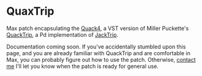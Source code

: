 # QuaxTrip

Max patch encapsulating the [Quack4](https://github.com/fdch/Quack4), a VST version of Miller Puckette's [QuackTrip](http://msp.ucsd.edu/tools/quacktrip/), a Pd implementation of [JackTrip](https://ccrma.stanford.edu/software/jacktrip/).

Documentation coming soon. If you've accidentally stumbled upon this page, and you are already familiar with QuackTrip and are comfortable in Max, you can probably figure out how to use the patch. Otherwise, [contact me](mailto:damon@rustleworks.com) I'll let you know when the patch is ready for general use.
